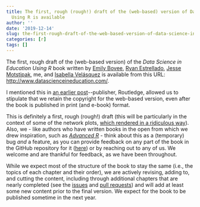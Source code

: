 ```yaml
---
title: The first, rough (rough!) draft of the (web-based) version of Data Science in Education
  Using R is available
author: ''
date: '2019-12-14'
slug: the-first-rough-draft-of-the-web-based-version-of-data-science-in-education-using-r-is-available
categories: [r]
tags: []
---
```


The first, rough draft of the (web-based version) of the *Data Science in Education Using R* book written by [Emily Bovee](https://www.emilybovee.com/), [Ryan Estrellado](https://ryanestrellado.netlify.com/), [Jesse Motstipak](https://www.jessemaegan.com/), me, and [Isabella Velásquez](https://ivelasq.rbind.io) is available from this URL: http://www.datascienceineducation.com/.

I mentioned this in [an earlier post](https://joshuamrosenberg.com/posts/introducing-data-science-in-education-using-r-forthcoming-2020/)--publisher, Routledge, allowed us to stipulate that we retain the copyright for the web-based version, even after the book is published in print (and e-book) format.

This is definitely a first, rough (rough!) draft (this will be particularly in the context of some of the network plots, [which rendered in a ridiculous way](https://www.datascienceineducation.com/walkthrough-sna.html#plotting-the-network)). Also, we - like authors who have written books in the open from which we drew inspiration, such as [*Advanced R*]( https://adv-r.hadley.nz/introduction.html#intro-ack) - think about this as a (temporary) bug *and* a feature, as you can provide feedback on any part of the book in the GitHub repository for it ([here](https://github.com/data-edu/data-science-in-education)) or by reaching out to any of us. We welcome and are thankful for feedback, as we have been throughout.

While we expect most of the structure of the book to stay the same (i.e., the topics of each chapter and their order), we are actively revising, adding to, and cutting the content, including through additional chapters that are nearly completed (see the [issues](https://github.com/data-edu/data-science-in-education/issues) and [pull requests](https://github.com/data-edu/data-science-in-education/pulls)) and will add at least some new content prior to the final version. We expect for the book to be published sometime in the next year.
